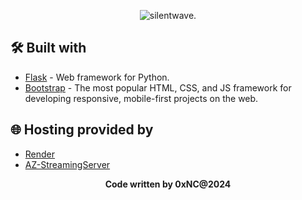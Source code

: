 <p align="center">
  <img src="https://i.imgur.com/JAC7aWI.png" alt="silentwave."> 
</p>


## 🛠️ Built with

- [Flask](https://flask.palletsprojects.com/en/2.0.x/) - Web framework for Python.
- [Bootstrap](https://getbootstrap.com/) - The most popular HTML, CSS, and JS framework for developing responsive, mobile-first projects on the web.

## 🌐 Hosting provided by

- [Render](https://render.com/)
- [AZ-StreamingServer](https://az-streamingserver.com/)

<p align="center">
  <b>Code written by 0xNC@2024</b>
</p>
